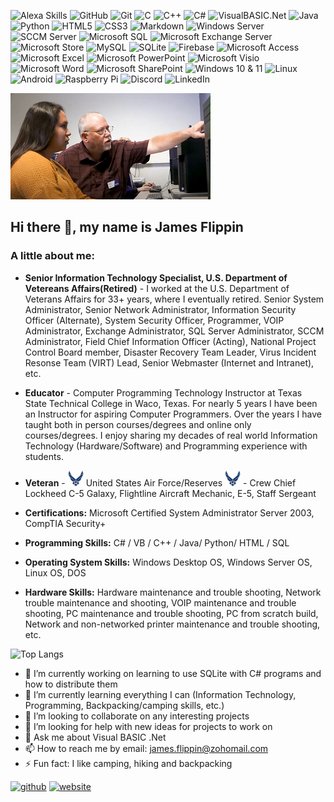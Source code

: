 ![Alexa Skills](https://img.shields.io/badge/Alexa-Skills-blue?style=for-the-badge&logo=amazon&logoColor=white&labelColor=darkred&color=darkgreen)
![GitHub](https://img.shields.io/badge/github-%23121011.svg?style=for-the-badge&logo=github&logoColor=white)
![Git](https://img.shields.io/badge/git-%23F05033.svg?style=for-the-badge&logo=git&logoColor=white)
![C](https://img.shields.io/badge/c-%2300599C.svg?style=for-the-badge&logo=c&logoColor=white)
![C++](https://img.shields.io/badge/c++-%2300599C.svg?style=for-the-badge&logo=c%2B%2B&logoColor=white)
![C#](https://img.shields.io/badge/c%23-%23239120.svg?style=for-the-badge&logo=c-sharp&logoColor=white)
![VisualBASIC.Net](https://img.shields.io/badge/VB-VisualBASIC.Net-darkred?style=for-the-badge&logo=VB&labelColor=Yellow)
![Java](https://img.shields.io/badge/Java-white?style=for-the-badge&logo=coffeescript&logoColor=white&labelColor=brown&color=black)
![Python](https://img.shields.io/badge/python-3670A0?style=for-the-badge&logo=python&logoColor=ffdd54)
![HTML5](https://img.shields.io/badge/html5-%23E34F26.svg?style=for-the-badge&logo=html5&logoColor=white)
![CSS3](https://img.shields.io/badge/css3-%231572B6.svg?style=for-the-badge&logo=css3&logoColor=white)
![Markdown](https://img.shields.io/badge/markdown-%23000000.svg?style=for-the-badge&logo=markdown&logoColor=white)
![Windows Server](https://img.shields.io/badge/Microsoft-Server-darkred%20Color%3DYellow?style=for-the-badge&logo=windows&logoColor=White&labelColor=blue)
![SCCM Server](https://img.shields.io/badge/Microsoft-SCCM-darkred%20Color%3DYellow?style=for-the-badge&logo=windows&logoColor=White&labelColor=blue)
![Microsoft SQL](https://img.shields.io/badge/Microsoft-SQL-darkred%20Color%3DYellow?style=for-the-badge&logo=windows&logoColor=White&labelColor=blue)
![Microsoft Exchange Server](https://img.shields.io/badge/Microsoft-Exchange%20Server-darkred%20Color%3DYellow?style=for-the-badge&logo=windows&logoColor=White&labelColor=blue)
![Microsoft Store](https://img.shields.io/badge/Microsoft-Store-blue?style=for-the-badge&logo=microsoft&logoColor=white&labelColor=blue&color=darkgreen)
![MySQL](https://img.shields.io/badge/mysql-%2300f.svg?style=for-the-badge&logo=mysql&logoColor=white)
![SQLite](https://img.shields.io/badge/sqlite-%2307405e.svg?style=for-the-badge&logo=sqlite&logoColor=white)
![Firebase](https://img.shields.io/badge/firebase-%23039BE5.svg?style=for-the-badge&logo=firebase)
![Microsoft Access](https://img.shields.io/badge/Microsoft_Access-A4373A?style=for-the-badge&logo=microsoft-access&logoColor=white)
![Microsoft Excel](https://img.shields.io/badge/Microsoft_Excel-217346?style=for-the-badge&logo=microsoft-excel&logoColor=white)
![Microsoft PowerPoint](https://img.shields.io/badge/Microsoft_PowerPoint-B7472A?style=for-the-badge&logo=microsoft-powerpoint&logoColor=white)
![Microsoft Visio ](https://img.shields.io/badge/Microsoft_Visio-3955A3?style=for-the-badge&logo=microsoft-visio&logoColor=white)
![Microsoft Word](https://img.shields.io/badge/Microsoft_Word-2B579A?style=for-the-badge&logo=microsoft-word&logoColor=white)
![Microsoft SharePoint ](https://img.shields.io/badge/Microsoft_SharePoint-0078D4?style=for-the-badge&logo=microsoft-sharepoint&logoColor=white)
![Windows 10 & 11](https://img.shields.io/badge/Windows%2010%2F11-blue?style=for-the-badge&logo=windows&logoColor=white&label=Microsoft&labelColor=blue&color=purple)
![Linux](https://img.shields.io/badge/Linux-white?style=for-the-badge&logo=linux&logoColor=black&labelColor=white&color=black)
![Android](https://img.shields.io/badge/Android-3DDC84?style=for-the-badge&logo=android&logoColor=white)
![Raspberry Pi](https://img.shields.io/badge/-RaspberryPi-C51A4A?style=for-the-badge&logo=Raspberry-Pi)
![Discord](https://img.shields.io/badge/Discord-blue?style=for-the-badge&logo=discord&logoColor=white&labelColor=black&color=darkred)
![LinkedIn](https://img.shields.io/badge/LinkedIn-blue?style=for-the-badge&logo=linkedin&logoColor=white&labelColor=black&color=darkred)

<img src='https://github.com/JamesFlippin/JamesFlippin/blob/main/Me%20Teaching_Small.png' alt='Me Teaching In Person @ TSTC'>

## Hi there 👋, my name is James Flippin

### A little about me:

- **Senior Information Technology Specialist, U.S. Department of Vetereans Affairs(Retired)** - I worked at the U.S. Department of Veterans Affairs for 33+ years, where I eventually retired. Senior System Administrator, Senior Network Administrator, Information Security Officer (Alternate), System Security Officer, Programmer, VOIP Administrator, Exchange Administrator, SQL Server Administrator, SCCM Administrator, Field Chief Information Officer (Acting), National Project Control Board member, Disaster Recovery Team Leader, Virus Incident Resonse Team (VIRT) Lead, Senior Webmaster (Internet and Intranet), etc.

- **Educator** - Computer Programming Technology Instructor at Texas State Technical College in Waco, Texas.
 For nearly 5 years I have been an Instructor for aspiring Computer Programmers. Over the years I have taught both in person courses/degrees and online only courses/degrees. I enjoy sharing my decades of real world Information Technology (Hardware/Software) and Programming experience with students.

- **Veteran** - <img width='25' height='25' src='https://github.com/JamesFlippin/JamesFlippin/blob/main/air-force-logo.png' alt='U.S. Air Force logo'> United States Air Force/Reserves <img width='25' height='25' src='https://github.com/JamesFlippin/JamesFlippin/blob/main/air-force-logo.png' alt='U.S. Air Force logo'> - Crew Chief Lockheed C-5 Galaxy, Flightline Aircraft Mechanic, E-5, Staff Sergeant

- **Certifications:** Microsoft Certified System Administrator Server 2003, CompTIA Security+

- **Programming Skills:** C# / VB / C++ / Java/ Python/ HTML / SQL

- **Operating System Skills:** Windows Desktop OS, Windows Server OS, Linux OS, DOS

- **Hardware Skills:** Hardware maintenance and trouble shooting, Network trouble maintenance and shooting, VOIP maintenance and trouble shooting, PC maintenance and trouble shooting, PC from scratch build, Network and non-networked printer maintenance and trouble shooting, etc.

![Top Langs](https://github-readme-stats.vercel.app/api/top-langs/?username=JamesFlippin&theme=synthwave)

- 🔭 I’m currently working on learning to use SQLite with C# programs and how to distribute them
- 🌱 I’m currently learning everything I can (Information Technology, Programming, Backpacking/camping skills, etc.)
- 👯 I’m looking to collaborate on any interesting projects
- 🤔 I’m looking for help with new ideas for projects to work on
- 💬 Ask me about Visual BASIC .Net 
- 📫 How to reach me by email: [james.flippin@zohomail.com](mailto://james.flippin@zohomail.com)
- ⚡ Fun fact: I like camping, hiking and backpacking

[<img src='https://cdn.jsdelivr.net/npm/simple-icons@3.0.1/icons/github.svg' alt='github' height='40'>](https://github.com/JamesFlippin)  [<img src='https://cdn.jsdelivr.net/npm/simple-icons@3.0.1/icons/icloud.svg' alt='website' height='40'>](https://JamesFlippin.github.io/)  
